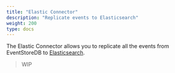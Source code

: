 ```yaml
---
title: "Elastic Connector"
description: "Replicate events to Elasticsearch"
weight: 200
type: docs
---
```


The Elastic Connector allows you to replicate all the events from EventStoreDB to [Elasticsearch](https://elastic.co).

> WIP
